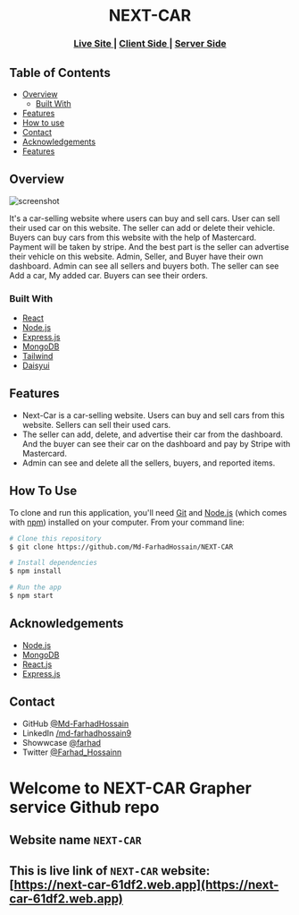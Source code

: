 <!-- Please update value in the {}  -->

<h1 align="center">NEXT-CAR</h1>


<div align="center">
  <h3>
    <a href="https://next-car-61df2.web.app">
      Live Site
    </a>
    <span> | </span>
    <a href="https://github.com/Md-FarhadHossain/NEXT-CAR">
      Client Side
    </a>
    <span> | </span>
    <a href="https://github.com/Md-FarhadHossain/NEXT-CAR-server">
      Server Side
    </a>
  </h3>
</div>

<!-- TABLE OF CONTENTS -->

## Table of Contents

- [Overview](#overview)
  - [Built With](#built-with)
- [Features](#features)
- [How to use](#how-to-use)
- [Contact](#contact)
- [Acknowledgements](#acknowledgements)
- [Features](#features)

<!-- OVERVIEW -->

## Overview

![screenshot](https://i.ibb.co/fQCRHrB/Screenshot-3.png)

It's a car-selling website where users can buy and sell cars. User can sell their used car on this website. The seller can add or delete their vehicle. Buyers can buy cars from this website with the help of Mastercard. Payment will be taken by stripe. And the best part is the seller can advertise their vehicle on this website. Admin, Seller, and Buyer have their own dashboard. Admin can see all sellers and buyers both. The seller can see Add a car, My added car. Buyers can see their orders.

### Built With

<!-- This section should list any major frameworks that you built your project using. Here are a few examples.-->

- [React](https://reactjs.org/)
- [Node.js](https://nodejs.org/)
- [Express.js](https://expressjs.com/)
- [MongoDB](https://mongodb.com/)
- [Tailwind](https://tailwindcss.com/)
- [Daisyui](https://daisyui.com)

## Features

- Next-Car is a car-selling website. Users can buy and sell cars from this website. Sellers can sell their used cars.
- The seller can add, delete, and advertise their car from the dashboard. And the buyer can see their car on the dashboard and pay by Stripe with Mastercard.
- Admin can see and delete all the sellers, buyers, and reported items.


## How To Use

<!-- Example: -->

To clone and run this application, you'll need [Git](https://git-scm.com) and [Node.js](https://nodejs.org/en/download/) (which comes with [npm](http://npmjs.com)) installed on your computer. From your command line:

```bash
# Clone this repository
$ git clone https://github.com/Md-FarhadHossain/NEXT-CAR

# Install dependencies
$ npm install

# Run the app
$ npm start
```

## Acknowledgements

<!-- This section should list any articles or add-ons/plugins that helps you to complete the project. This is optional but it will help you in the future. For example: -->

- [Node.js](https://nodejs.org/)
- [MongoDB](https://mongodb.com/)
- [React.js](https://reactjs.org/)
- [Express.js](https://expressjs.com/)

## Contact

- GitHub [@Md-FarhadHossain](https://github.com/Md-FarhadHossain)
- LinkedIn [/md-farhadhossain9](https://www.linkedin.com/in/md-farhadhossain9/)
- Showwcase [@farhad](https://www.showwcase.com/farhad)
- Twitter [@Farhad_Hossainn](https://twitter.com/Farhad_Hossainn)


# Welcome to NEXT-CAR Grapher service Github repo

## Website name `NEXT-CAR`

## This is live link of `NEXT-CAR` website: [https://next-car-61df2.web.app](https://next-car-61df2.web.app)